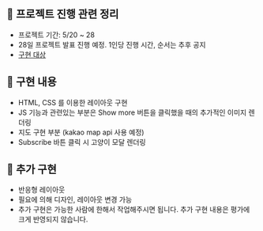 ## 📍 프로젝트 진행 관련 정리

- 프로젝트 기간: 5/20 ~ 28
- 28일 프로젝트 발표 진행 예정. 1인당 진행 시간, 순서는 추후 공지
- [구현 대상](https://www.figma.com/design/s9RCnA6dSi3QHHeMDFHKE6/EST-오르미(BE)_HTML%2FCSS%2FJS?node-id=104924-12&t=WGGFP3p4YRNqrTSh-0)

## 📍 구현 내용
- HTML, CSS 를 이용한 레이아웃 구현
- JS 기능과 관련있는 부분은 Show more 버튼을 클릭했을 때의 추가적인 이미지 렌더링
- 지도 구현 부분 (kakao map api 사용 예정)
- Subscribe 바튼 클릭 시 고양이 모달 렌더링

## 📍 추가 구현
- 반응형 레이아웃
- 필요에 의해 디자인, 레이아웃 변경 가능
- 추가 구현은 가능한 사람에 한해서 작업해주시면 됩니다. 
추가 구현 내용은 평가에 크게 반영되지 않습니다.
